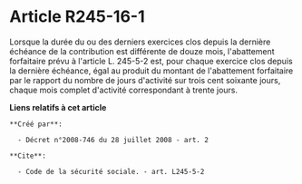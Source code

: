 # Article R245-16-1

Lorsque la durée du ou des derniers exercices clos depuis la dernière échéance de la contribution est différente de douze
mois, l'abattement forfaitaire prévu à l'article L. 245-5-2 est, pour chaque exercice clos depuis la dernière échéance, égal
au produit du montant de l'abattement forfaitaire par le rapport du nombre de jours d'activité sur trois cent soixante jours,
chaque mois complet d'activité correspondant à trente jours.

**Liens relatifs à cet article**

	**Créé par**:

	  - Décret n°2008-746 du 28 juillet 2008 - art. 2

	**Cite**:

	  - Code de la sécurité sociale. - art. L245-5-2
